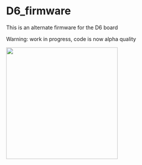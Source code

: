 # D6_firmware

This is an alternate firmware for the D6 board

Warning: work in progress, code is now alpha quality

<img src="https://raw.githubusercontent.com/joseluu/D6_firmware/master/Documents/Photos/D6_and_STLinkV2.jpg" width="300">




